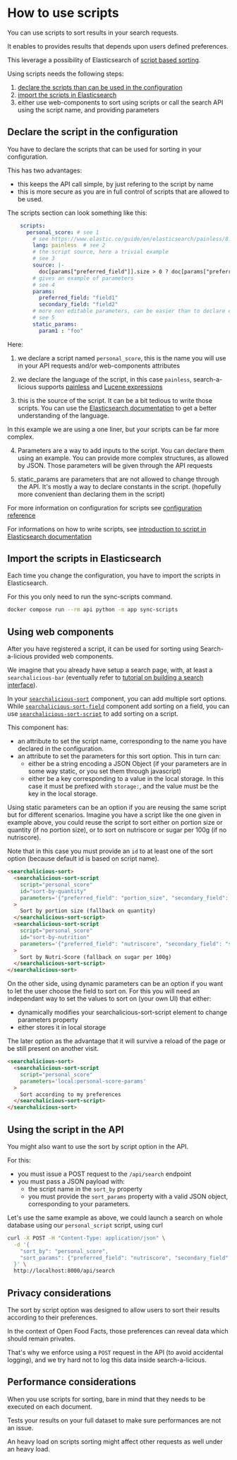 # How to use scripts

You can use scripts to sort results in your search requests.

It enables to provides results that depends upon users defined preferences.

This leverage a possibility of Elasticsearch of [script based sorting](https://www.elastic.co/guide/en/elasticsearch/reference/current/sort-search-results.html#script-based-sorting).

Using scripts needs the following steps:

1. [declare the scripts than can be used in the configuration](#declare-the-script-in-the-configuration)
2. [import the scripts in Elasticsearch](#import-the-script-in-elasticsearch)
3. either use web-components to sort using scripts or call the search API using the script name, and providing parameters


## Declare the script in the configuration

You have to declare the scripts that can be used for sorting in your configuration.

This has two advantages:
* this keeps the API call simple, by just refering to the script by name
* this is more secure as you are in full control of scripts that are allowed to be used.

The scripts section can look something like this:
```yaml
    scripts:
      personal_score: # see 1
        # see https://www.elastic.co/guide/en/elasticsearch/painless/8.14/index.html
        lang: painless  # see 2
        # the script source, here a trivial example
        # see 3
        source: |-
          doc[params["preferred_field"]].size > 0 ? doc[params["preferred_field"]].value : (doc[params["secondary_field"]].size > 0 ? doc[params["secondary_field"]].value : 0)
        # gives an example of parameters
        # see 4
        params:
          preferred_field: "field1"
          secondary_field: "field2"
        # more non editable parameters, can be easier than to declare constants in the script
        # see 5
        static_params:
          param1 : "foo"
```

Here:
1. we declare a script named `personal_score`, this is the name you will use in your API requests and/or web-components attributes

2. we declare the language of the script, in this case `painless`, search-a-licious supports [painless](https://www.elastic.co/guide/en/elasticsearch/reference/current/modules-scripting-painless.html) and [Lucene expressions](https://www.elastic.co/guide/en/elasticsearch/reference/current/modules-scripting-expression.html)

3. this is the source of the script. It can be a bit tedious to write those scripts. You can use the [Elasticsearch documentation](https://www.elastic.co/guide/en/elasticsearch/reference/current/modules-scripting-painless.html) to get a better understanding of the language.

  In this example we are using a one liner, but your scripts can be far more complex.

4. Parameters are a way to add inputs to the script.
   You can declare them using an example. You can provide more complex structures, as allowed by JSON.
   Those parameters will be given through the API requests

5. static_params are parameters that are not allowed to change through the API.
   It's mostly a way to declare constants in the script.
   (hopefully more convenient than declaring them in the script)

For more information on configuration for scripts see [configuration reference](./ref-config/searchalicious-config-schema.html#indices_additionalProperties_scripts)

For informations on how to write scripts,
see [introduction to script in Elasticsearch documentation](https://www.elastic.co/guide/en/elasticsearch/reference/current/modules-scripting-using.html)

## Import the scripts in Elasticsearch

Each time you change the configuration, you have to import the scripts in Elasticsearch.

For this you only need to run the sync-scripts command.

```bash
docker compose run --rm api python -m app sync-scripts
```

## Using web components

After you have registered a script, it can be used for sorting using Search-a-licious provided web components.

We imagine that you already have setup a search page, with, at least a `searchalicious-bar` (eventually refer to [tutorial on building a search interface](./tutorial.md#building-a-search-interface)).

In your [`searchalicious-sort`](./ref-web-components/#searchalicious-sort) component, you can add multiple sort options.
While [`searchalicious-sort-field`](./ref-web-components/#searchalicious-sort-field) component add sorting on a field,
you can use [`searchalicious-sort-script`](./ref-web-components/#searchalicious-sort-script) to add sorting on a script.

This component has:
- an attribute to set the script name, corresponding to the name you have declared in the configuration.
- an attribute to set the parameters for this sort option.
  This in turn can:
  - either be a string encoding a JSON Object (if your parameters are in some way static, or you set them through javascript)
  - either be a key corresponding to a value in the local storage.
    In this case it must be prefixed with `storage:`, and the value must be the key in the local storage.

Using static parameters can be an option if you are reusing the same script but for different scenarios.
Imagine you have a script like the one given in example above,
you could reuse the script to sort either on portion size or quantity (if no portion size),
or to sort on nutriscore or sugar per 100g (if no nutriscore).

Note that in this case you must provide an `id` to at least one of the sort option
(because default id is based on script name).

```html
<searchalicious-sort>
  <searchalicious-sort-script
    script="personal_score"
    id="sort-by-quantity"
    parameters='{"preferred_field": "portion_size", "secondary_field": "quantity"}'
  >
    Sort by portion size (fallback on quantity)
  </searchalicious-sort-script>
  <searchalicious-sort-script
    script="personal_score"
    id="sort-by-nutrition"
    parameters='{"preferred_field": "nutriscore", "secondary_field": "sugar_per_100g"}'
  >
    Sort by Nutri-Score (fallback on sugar per 100g)
  </searchalicious-sort-script>
</searchalicious-sort>
```

On the other side, using dynamic parameters can be an option if you want to let the user choose the field to sort on.
For this you will need an independant way to set the values to sort on (your own UI) that either:
- dynamically modifies your searchalicious-sort-script element to change parameters property
- either stores it in local storage

The later option as the advantage that it will survive a reload of the page or be still present on another visit.
```html
<searchalicious-sort>
  <searchalicious-sort-script
    script="personal_score"
    parameters='local:personal-score-params'
  >
    Sort according to my preferences
  </searchalicious-sort-script>
</searchalicious-sort>
```

## Using the script in the API

You might also want to use the sort by script option in the API.

For this:
* you must issue a POST request to the `/api/search` endpoint
* you must pass a JSON payload with:
  * the script name in the `sort_by` property
  * you must provide the `sort_params`  property with a valid JSON object, corresponding to your parameters.

Let's use the same example as above, we could launch a search on whole database using our `personal_script` script, using curl
```bash
curl -X POST -H "Content-Type: application/json" \
  -d '{
    "sort_by": "personal_score",
    "sort_params": {"preferred_field": "nutriscore", "secondary_field": "sugar_per_100g"}
  }' \
  http://localhost:8000/api/search
```

## Privacy considerations

The sort by script option was designed to allow users to sort their results according to their preferences.

In the context of Open Food Facts, those preferences can reveal data which should remain privates.

That's why we enforce using a `POST` request in the API (to avoid accidental logging),
and we try hard not to log this data inside search-a-licious.

## Performance considerations

When you use scripts for sorting, bare in mind that they needs to be executed on each document.

Tests your results on your full dataset to make sure performances are not an issue.

An heavy load on scripts sorting might affect other requests as well under an heavy load.

